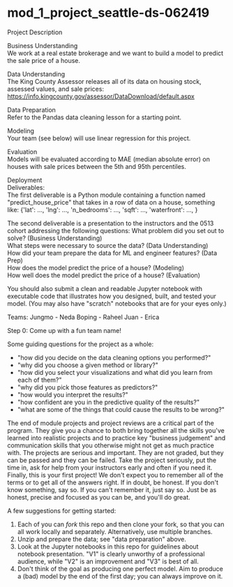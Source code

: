 # mod_1_project_seattle-ds-062419

Project Description

Business Understanding <br/>
We work at a real estate brokerage and we want to build a model to predict the sale price of a house.

Data Understanding <br/>
The King County Assessor releases all of its data on housing stock, assessed values, and sale prices: https://info.kingcounty.gov/assessor/DataDownload/default.aspx

Data Preparation <br/>
Refer to the Pandas data cleaning lesson for a starting point.

Modeling <br/>
Your team (see below) will use linear regression for this project.

Evaluation <br/>
Models will be evaluated according to MAE (median absolute error) on houses with sale prices between the 5th and 95th percentiles.

Deployment <br/>
Deliverables: <br/>
The first deliverable is a Python module containing a function named "predict_house_price" that takes in a row of data on a house, something like:
{'lat': …, 'lng': …, 'n_bedrooms': …, 'sqft': …, 'waterfront': …, }

The second deliverable is a presentation to the instructors and the 0513 cohort addressing the following questions:
What problem did you set out to solve? (Business Understanding) <br/>
What steps were necessary to source the data? (Data Understanding) <br/>
How did your team prepare the data for ML and engineer features? (Data Prep) <br/>
How does the model predict the price of a house? (Modeling) <br/>
How well does the model predict the price of a house? (Evaluation) <br/>

You should also submit a clean and readable Jupyter notebook with executable code that illustrates how you designed, built, and tested your model. (You may also have "scratch" notebooks that  are for your eyes only.)


Teams:
Jungmo - Neda
Boping - Raheel
Juan - Erica

Step 0: Come up with a fun team name!

Some guiding questions for the project as a whole:

* "how did you decide on the data cleaning options you performed?"
* "why did you choose a given method or library?"
* "how did you select your visualizations and what did you learn from each of them?"
* "why did you pick those features as predictors?"
* "how would you interpret the results?"
* "how confident are you in the predictive quality of the results?"
* "what are some of the things that could cause the results to be wrong?"

The end of module projects and project reviews are a critical part of the program. They give you a chance to both bring together all the skills you've learned into realistic projects and to practice key "business judgement" and communication skills that you otherwise might not get as much practice with.
The projects are serious and important. They are not graded, but they can be passed and they can be failed. Take the project seriously, put the time in, ask for help from your instructors early and often if you need it.
Finally, this is your first project! We don't expect you to remember all of the terms or to get all of the answers right. If in doubt, be honest. If you don't know something, say so. If you can't remember it, just say so. Just be as honest, precise and focused as you can be, and you'll do great.

A few suggestions for getting started:

1. Each of you can _fork_ this repo and then clone your fork, so that you can all work locally and separately. Alternatively, use multiple branches.
2. Unzip and prepare the data; see "data preparation" above.
3. Look at the Jupyter notebooks in this repo for guidelines about notebook presentation. "V1" is clearly unworthy of a professional audience, while "V2" is an improvement and "V3" is best of all.
4. Don't think of the goal as producing one perfect model. Aim to produce a (bad) model by the end of the first day; you can always improve on it.
